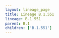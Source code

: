 ```yaml
---
layout: lineage_page
title: Lineage B.1.551
lineage: B.1.551
parent: B.1
children: ['B.1.551']
---
```

